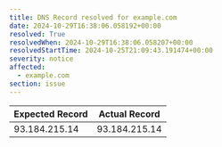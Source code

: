 ```yaml
---
title: DNS Record resolved for example.com
date: 2024-10-29T16:38:06.058192+00:00
resolved: True
resolvedWhen: 2024-10-29T16:38:06.058207+00:00
resolvedStartTime: 2024-10-25T21:09:43.191474+00:00
severity: notice
affected:
  - example.com
section: issue
---
```


| Expected Record  | Actual Record  |
|------------------|----------------|
| 93.184.215.14 | 93.184.215.14 |
